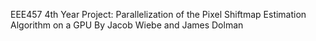 EEE457 4th Year Project: Parallelization of the Pixel Shiftmap Estimation Algorithm on a GPU
By Jacob Wiebe and James Dolman
